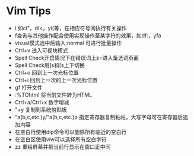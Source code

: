 # Vim Tips

+ i 如ci"，di<，yi(等，在相应符号间执行有关操作
+ f查询与其他操作配合使用实现操作至某字符的效果，如df:，yfa
+ visual模式选中后输入:normal 可进行批量操作
+ Ctrl+v 进入可视块模式  
+ Spell Check开启情况下在错误词上z=进入备选词页面
+ Spell Check用]s和[s上下切换
+ Ctrl+o 回到上一次光标位置
+ Ctrl+i 回到上一次的上一次光标位置
+ gf 打开文件
+ :%TOhtml 将当前文件转为HTML
+ Ctrl+a/Ctrl+x 数字增减
+ "+y 复制到系统剪贴板
+ "a(b,c,etc.)y/"a(b,c,etc.)p 指定寄存器复制粘帖，大写字母可在寄存器后追加内容
+ 在空白行使用dip命令可以删除所有临近的空白行
+ 在空白区使用viw可以选择所有空白字符
+ zz 重绘屏幕并把当前行显示在窗口正中间
